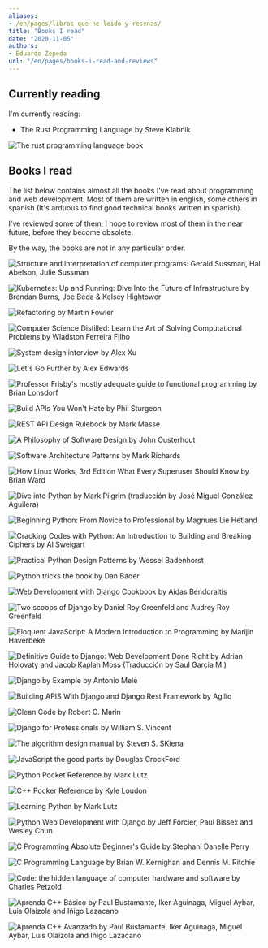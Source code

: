 ```yaml
---
aliases:
- /en/pages/libros-que-he-leido-y-resenas/
title: "Books I read"
date: "2020-11-05"
authors:
- Eduardo Zepeda
url: "/en/pages/books-i-read-and-reviews"
---
```


## Currently reading

I'm currently reading:

- The Rust Programming Language by Steve Klabnik

![The rust programming language book](images/the-rust-programming-language-book.jpg "The rust programming language book")

## Books I read

The list below contains almost all the books I've read about programming and web development. Most of them are written in english, some others in spanish (It's arduous to find good technical books written in spanish). .

I've reviewed some of them, I hope to review most of them in the near future, before they become obsolete.

By the way, the books are not in any particular order.

![Structure and interpretation of computer programs: Gerald Sussman, Hal Abelson, Julie Sussman](images/sicp-js.jpg "Structure and interpretation of computer programs: Gerald Sussman, Hal Abelson, Julie Sussman")


![Kubernetes: Up and Running: Dive Into the Future of Infrastructure by Brendan Burns, Joe Beda & Kelsey Hightower](images/kubernetes-up-and-running.jpg "Kubernetes: Up and Running: Dive Into the Future of Infrastructure by Brendan Burns, Joe Beda & Kelsey Hightower")


![Refactoring by Martin Fowler](images/refactoring.jpg "Refactoring by Martin Fowler")


![Computer Science Distilled: Learn the Art of Solving Computational Problems by Wladston Ferreira Filho](images/computer-science-distilled.jpg "Computer Science Distilled: Learn the Art of Solving Computational Problems by Wladston Ferreira Filho")


![System design interview by Alex Xu](images/system-design-interview.jpg "System design interview by Alex Xu")


![Let's Go Further by Alex Edwards](images/lets-go-further.jpg "Let's Go Further by Alex Edwards")


![Professor Frisby's mostly adequate guide to functional programming by Brian Lonsdorf](images/professor-frisby.jpg "Professor Frisby's mostly adequate guide to functional programming by Brian Lonsdorf")


![Build APIs You Won't Hate by Phil Sturgeon](images/build-apis-you-wont-hate.jpg "Build APIs You Won't Hate by Phil Sturgeon")


![REST API Design Rulebook by Mark Masse](images/rest-api-design.jpg "REST API Design Rulebook by Mark Masse")


![A Philosophy of Software Design by John Ousterhout](images/a-philosophy-of-software-design.jpg "A Philosophy of Software Design by John Ousterhout")


![Software Architecture Patterns by Mark Richards](images/software-architecture-patterns.jpg "Software Architecture Patterns by Mark Richards")


![How Linux Works, 3rd Edition What Every Superuser Should Know by Brian Ward](images/how-linux-works.jpg "How Linux Works, 3rd Edition What Every Superuser Should Know by Brian Ward")


![Dive into Python by Mark Pilgrim (traducción by José Miguel González Aguilera)](images/dive-into-python.jpg "Dive into Python by Mark Pilgrim (traducción by José Miguel González Aguilera)")


![Beginning Python: From Novice to Professional by Magnues Lie Hetland](images/beginning-python.jpg "Beginning Python: From Novice to Professional by Magnues Lie Hetland")


![Cracking Codes with Python: An Introduction to Building and Breaking Ciphers by Al Sweigart](images/cracking-codes-with-python.jpg "Cracking Codes with Python: An Introduction to Building and Breaking Ciphers by Al Sweigart")


![Practical Python Design Patterns by Wessel Badenhorst](images/practical-python-design-patterns.jpg "Practical Python Design Patterns by Wessel Badenhorst")


![Python tricks the book by Dan Bader](images/python-tricks-the-book.jpg "Python tricks the book by Dan Bader")


![Web Development with Django Cookbook by Aidas Bendoraitis](images/web-development-with-django-cookbook.jpg "Web Development with Django Cookbook by Aidas Bendoraitis")


![Two scoops of Django by Daniel Roy Greenfeld and Audrey Roy Greenfeld](images/two-scoops-of-django.jpg "Two scoops of Django by Daniel Roy Greenfeld and Audrey Roy Greenfeld")


![Eloquent JavaScript: A Modern Introduction to Programming by Marijin Haverbeke](images/eloquent-javascript.jpg "Eloquent JavaScript: A Modern Introduction to Programming by Marijin Haverbeke")


![Definitive Guide to Django: Web Development Done Right by Adrian Holovaty and Jacob Kaplan Moss (Traducción by Saul Garcia M.)](images/the-definitive-guide-to-django.jpg "Definitive Guide to Django: Web Development Done Right by Adrian Holovaty and Jacob Kaplan Moss (Traducción by Saul Garcia M.)")


![Django by Example by Antonio Melé](images/django-by-example.jpg "Django by Example by Antonio Melé")


![Building APIS With Django and Django Rest Framework by Agiliq](images/building-apis-with-django-and-drf.jpg "Building APIS With Django and Django Rest Framework by Agiliq")


![Clean Code by Robert C. Marin](images/clean-code.jpg "Clean Code by Robert C. Marin")


![Django for Professionals by William S. Vincent](images/django-for-professionals.jpg "Django for Professionals by William S. Vincent")


![The algorithm design manual by Steven S. SKiena](images/the-algorithm-design-manual.jpg "The algorithm design manual by Steven S. SKiena")


![JavaScript the good parts by Douglas CrockFord](images/javascript-the-good-parts.jpg "JavaScript the good parts by Douglas CrockFord")


![Python Pocket Reference by Mark Lutz](images/python-pocket-reference.jpg "Python Pocket Reference by Mark Lutz")


![C++ Pocker Reference by Kyle Loudon](images/cpp-pocket-reference.jpg "C++ Pocker Reference by Kyle Loudon")


![Learning Python by Mark Lutz](images/learning-python.jpg "Learning Python by Mark Lutz")


![Python Web Development with Django by Jeff Forcier, Paul Bissex and Wesley Chun](images/python-web-development.jpg "Python Web Development with Django by Jeff Forcier, Paul Bissex and Wesley Chun")


![C Programming Absolute Beginner's Guide by Stephani Danelle Perry](images/c-programming.jpg "C Programming Absolute Beginner's Guide by Stephani Danelle Perry")


![C Programming Language by Brian W. Kernighan and Dennis M. Ritchie](images/the-c-programming-language.jpg "C Programming Language by Brian W. Kernighan and Dennis M. Ritchie")


![Code: the hidden language of computer hardware and software by Charles Petzold](images/code.jpg "Code: the hidden language of computer hardware and software by Charles Petzold")


![Aprenda C++ Básico by Paul Bustamante, Iker Aguinaga, Miguel Aybar, Luis Olaizola and Iñigo Lazacano](images/aprenda-cpp-basico.jpg "Aprenda C++ Básico by Paul Bustamante, Iker Aguinaga, Miguel Aybar, Luis Olaizola and Iñigo Lazacano")


![Aprenda C++ Avanzado by Paul Bustamante, Iker Aguinaga, Miguel Aybar, Luis Olaizola and Iñigo Lazacano](images/aprenda-cpp-avanzado.jpg "Aprenda C++ Avanzado by Paul Bustamante, Iker Aguinaga, Miguel Aybar, Luis Olaizola and Iñigo Lazacano")